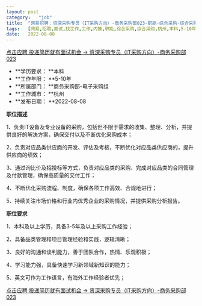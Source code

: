 ```yaml
---
layout:	post
category:	"job"
title:	"网易招聘：资深采购专员（IT采购方向）-商务采购部023-职能-综合采购-综合采购-杭州本科5-10年"
tags:	[网易,招聘,面试,找工作,工作,内推,职能,综合采购,综合采购,杭州,本科,5-10年]
date:	2022-08-08
---
```


[点击应聘 投递简历就有面试机会 ->  资深采购专员（IT采购方向）-商务采购部023](http://mobile.bole.netease.com/bole/boleDetail?id=38415&employeeId=346f03c3cda5f04c&key=all)



- **学历要求： **本科
- **工作年限： **5-10年
- **所属部门： **商务采购部-电子采购组
- **工作城市： **杭州
- **发布日期： **2022-08-08



**职位描述**

1、负责IT设备及专业设备的采购，包括但不限于需求的收集、整理、分析，并提供良好的解决方案，确保交付以及不断优化采购成本；

2、负责对应品类供应商的开发、评估及考核，不断优化对应品类供应商的，提升供应商的绩效；

3、通过询比价及招投标等方式，负责对应品类的采购、完成对应品类的合同管理及付款管理，确保高质量的交付工作；

4、不断优化采购流程、制度，确保各项工作高效、合规地进行；

5、持续关注市场价格和行业内优秀企业的采购情况，并提供采购分析报告。



**职位要求**

1、本科及以上学历，具备3-5年及以上采购工作经验；

2、具备品类管理和项目管理经验和实践，逻辑清晰；

3、良好的沟通和谈判能力，善于团队合作，热情、乐观积极；

4、学习能力强，具备快速学习新领域新知识的能力；

5、英文可作为工作语言，有海外工作经验者优先；



[点击应聘 投递简历就有面试机会 ->  资深采购专员（IT采购方向）-商务采购部023](http://mobile.bole.netease.com/bole/boleDetail?id=38415&employeeId=346f03c3cda5f04c&key=all)